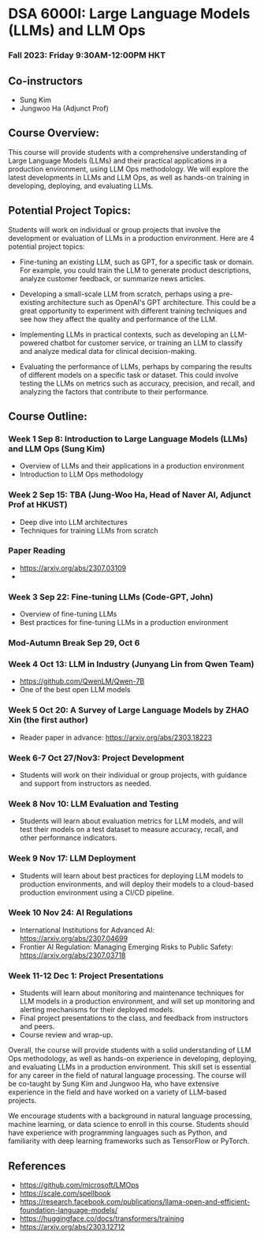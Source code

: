 # DSA 6000I: Large Language Models (LLMs) and LLM Ops
### Fall 2023: Friday 9:30AM-12:00PM HKT

## Co-instructors
* Sung Kim
* Jungwoo Ha (Adjunct Prof)

## Course Overview:
This course will provide students with a comprehensive understanding of Large Language Models (LLMs) and their practical applications in a production environment, using LLM Ops methodology. We will explore the latest developments in LLMs and LLM Ops, as well as hands-on training in developing, deploying, and evaluating LLMs.

## Potential Project Topics:
Students will work on individual or group projects that involve the development or evaluation of LLMs in a production environment. Here are 4 potential project topics:

* Fine-tuning an existing LLM, such as GPT, for a specific task or domain. For example, you could train the LLM to generate product descriptions, analyze customer feedback, or summarize news articles.

* Developing a small-scale LLM from scratch, perhaps using a pre-existing architecture such as OpenAI's GPT architecture. This could be a great opportunity to experiment with different training techniques and see how they affect the quality and performance of the LLM.

* Implementing LLMs in practical contexts, such as developing an LLM-powered chatbot for customer service, or training an LLM to classify and analyze medical data for clinical decision-making.

* Evaluating the performance of LLMs, perhaps by comparing the results of different models on a specific task or dataset. This could involve testing the LLMs on metrics such as accuracy, precision, and recall, and analyzing the factors that contribute to their performance.

## Course Outline:

### Week 1 Sep 8: Introduction to Large Language Models (LLMs) and LLM Ops (Sung Kim)
- Overview of LLMs and their applications in a production environment
- Introduction to LLM Ops methodology

### Week 2 Sep 15: TBA (Jung-Woo Ha, Head of Naver AI, Adjunct Prof at HKUST)
- Deep dive into LLM architectures
- Techniques for training LLMs from scratch

### Paper Reading
- https://arxiv.org/abs/2307.03109
- 

### Week 3 Sep 22: Fine-tuning LLMs (Code-GPT, John)
- Overview of fine-tuning LLMs
- Best practices for fine-tuning LLMs in a production environment

### Mod-Autumn Break Sep 29, Oct 6

### Week 4 Oct 13: LLM in Industry (Junyang Lin from Qwen Team)
- https://github.com/QwenLM/Qwen-7B
- One of the best open LLM models

### Week 5 Oct 20: A Survey of Large Language Models by ZHAO Xin (the first author)
 - Reader paper in advance: https://arxiv.org/abs/2303.18223 


### Week 6-7 Oct 27/Nov3: Project Development
- Students will work on their individual or group projects, with guidance and support from instructors as needed.

### Week 8 Nov 10: LLM Evaluation and Testing
- Students will learn about evaluation metrics for LLM models, and will test their models on a test dataset to measure accuracy, recall, and other performance indicators.

### Week 9 Nov 17: LLM Deployment
- Students will learn about best practices for deploying LLM models to production environments, and will deploy their models to a cloud-based production environment using a CI/CD pipeline.

### Week 10 Nov 24: AI Regulations
* International Institutions for Advanced AI: https://arxiv.org/abs/2307.04699
* Frontier AI Regulation: Managing Emerging Risks to Public Safety: https://arxiv.org/abs/2307.03718


### Week 11-12 Dec 1: Project Presentations
- Students will learn about monitoring and maintenance techniques for LLM models in a production environment, and will set up monitoring and alerting mechanisms for their deployed models.
- Final project presentations to the class, and feedback from instructors and peers.
- Course review and wrap-up.

Overall, the course will provide students with a solid understanding of LLM Ops methodology, as well as hands-on experience in developing, deploying, and evaluating LLMs in a production environment. This skill set is essential for any career in the field of natural language processing. The course will be co-taught by Sung Kim and Jungwoo Ha, who have extensive experience in the field and have worked on a variety of LLM-based projects.

We encourage students with a background in natural language processing, machine learning, or data science to enroll in this course. Students should have experience with programming languages such as Python, and familiarity with deep learning frameworks such as TensorFlow or PyTorch.

## References
* https://github.com/microsoft/LMOps
* https://scale.com/spellbook
* https://research.facebook.com/publications/llama-open-and-efficient-foundation-language-models/
* https://huggingface.co/docs/transformers/training
* https://arxiv.org/abs/2303.12712

